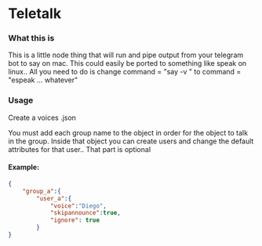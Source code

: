 # Teletalk

### What this is
This is a little node thing that will run and pipe output from your telegram bot to say on mac. This could easily be ported to something like speak on linux.. All you need to do is change command = "say -v " to command = "espeak ... whatever"

### Usage
Create a voices .json

You must add each group name to the object in order for the object to talk in the group. Inside that object you can create users and change the default attributes for that user.. That part is optional
#### Example: 
```json
{ 
	"group_a":{ 
		"user_a":{ 
			"voice":"Diego", 
			"skipannounce":true, 
			"ignore": true 
		}
}
```

